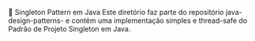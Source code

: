 📌 Singleton Pattern em Java
Este diretório faz parte do repositório java-design-patterns- e contém uma implementação simples e thread-safe do Padrão de Projeto Singleton em Java.
